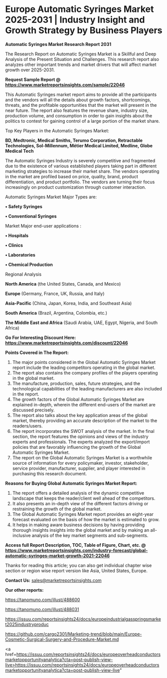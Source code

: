 # Europe Automatic Syringes Market 2025-2031 | Industry Insight and Growth Strategy by Business Players

<strong>Automatic Syringes Market Research Report 2031</strong>

The Research Report on Automatic Syringes Market is a Skillful and Deep Analysis of the Present Situation and Challenges. This research report also analyzes other important trends and market drivers that will affect market growth over 2025-2031.

<strong>Request Sample Report @ <a href=https://www.marketreportsinsights.com/sample/22046>https://www.marketreportsinsights.com/sample/22046</a></strong>

This Automatic Syringes market report aims to provide all the participants and the vendors will all the details about growth factors, shortcomings, threats, and the profitable opportunities that the market will present in the near future. The report also features the revenue share, industry size, production volume, and consumption in order to gain insights about the politics to contest for gaining control of a large portion of the market share.

Top Key Players in the Automatic Syringes Market:

<strong>BD, Medtronic, Medical Smiths, Terumo Corporation, Retractable Technologies, Sol-Millennum, Métier Medical Limited, Medline, Globe Medical Tech</strong>

The Automatic Syringes Industry is severely competitive and fragmented due to the existence of various established players taking part in different marketing strategies to increase their market share. The vendors operating in the market are profiled based on price, quality, brand, product differentiation, and product portfolio. The vendors are turning their focus increasingly on product customization through customer interaction.

Automatic Syringes Market Major Types are:

<strong>• Safety Syringes

• Conventional Syringes</strong>

Market Major end-user applications :

<strong>• Hospitals

• Clinics

• Laboratories

• Chemical Production</strong>

Regional Analysis

</u><strong><b>North America</b></strong> (the United States, Canada, and Mexico)

<strong><b>Europe </b></strong>(Germany, France, UK, Russia, and Italy)

<strong><b>Asia-Pacific</b></strong> (China, Japan, Korea, India, and Southeast Asia)

<strong><b>South America</b></strong> (Brazil, Argentina, Colombia, etc.)

<strong><b>The Middle East and Africa</b></strong> (Saudi Arabia, UAE, Egypt, Nigeria, and South Africa)

<strong>Go For Interesting Discount Here: <a href=https://www.marketreportsinsights.com/discount/22046>https://www.marketreportsinsights.com/discount/22046</a></strong>

<strong>Points Covered in The Report:</strong>
<ol>
  <li>The major points considered in the Global Automatic Syringes Market report include the leading competitors operating in the global market.</li>
  <li>The report also contains the company profiles of the players operating in the global market.</li>
  <li>The manufacture, production, sales, future strategies, and the technological capabilities of the leading manufacturers are also included in the report.</li>
  <li>The growth factors of the Global Automatic Syringes Market are explained in-depth, wherein the different end-users of the market are discussed precisely.</li>
  <li>The report also talks about the key application areas of the global market, thereby providing an accurate description of the market to the readers/users.</li>
  <li>The report incorporates the SWOT analysis of the market. In the final section, the report features the opinions and views of the industry experts and professionals. The experts analyzed the export/import policies that are favorably influencing the growth of the Global Automatic Syringes Market.</li>
  <li>The report on the Global Automatic Syringes Market is a worthwhile source of information for every policymaker, investor, stakeholder, service provider, manufacturer, supplier, and player interested in purchasing this research document.</li>
</ol>
<strong>Reasons for Buying Global Automatic Syringes Market Report:</strong>

<ol>
  <li>The report offers a detailed analysis of the dynamic competitive landscape that keeps the reader/client well ahead of the competitors.</li>
  <li>It also presents an in-depth view of the different factors driving or restraining the growth of the global market.</li>
  <li>The Global Automatic Syringes Market report provides an eight-year forecast evaluated on the basis of how the market is estimated to grow.</li>
  <li>It helps in making aware business decisions by having providing thorough insights insights into the global market and by making an all-inclusive analysis of the key market segments and sub-segments.</li>
</ol>
<strong>Access full Report Description, TOC, Table of Figure, Chart, etc. @ <a href=https://www.marketreportsinsights.com/industry-forecast/global-automatic-syringes-market-growth-2021-22046>https://www.marketreportsinsights.com/industry-forecast/global-automatic-syringes-market-growth-2021-22046</a></strong>


Thanks for reading this article; you can also get individual chapter wise section or region wise report version like Asia, United States, Europe.

<strong>Contact Us:</strong>
sales@marketreportsinsights.com

<strong>Our other reports:</strong>

<a href=https://tanomuno.com/illust/488600>https://tanomuno.com/illust/488600</a>

<a href=https://tanomuno.com/illust/488031>https://tanomuno.com/illust/488031</a>

<a href=https://issuu.com/reportsinsights24/docs/europeindustrialgasspringsmarket2025industryproduc>https://issuu.com/reportsinsights24/docs/europeindustrialgasspringsmarket2025industryproduc</a>

<a href=https://github.com/cargo2301/Marketing-trend/blob/main/Europe-Cosmetic-Surgical-Surgery-and-Procedure-Market.md>https://github.com/cargo2301/Marketing-trend/blob/main/Europe-Cosmetic-Surgical-Surgery-and-Procedure-Market.md</a>

<a href=https://issuu.com/reportsinsights24/docs/europeoverheadconductorsmarketopportunityanalytica?cta=post-publish-view-live>https://issuu.com/reportsinsights24/docs/europeoverheadconductorsmarketopportunityanalytica?cta=post-publish-view-live</a>"
